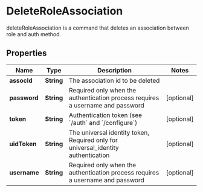 

# DeleteRoleAssociation

deleteRoleAssociation is a command that deletes an association between role and auth method.
## Properties

Name | Type | Description | Notes
------------ | ------------- | ------------- | -------------
**assocId** | **String** | The association id to be deleted | 
**password** | **String** | Required only when the authentication process requires a username and password |  [optional]
**token** | **String** | Authentication token (see &#x60;/auth&#x60; and &#x60;/configure&#x60;) |  [optional]
**uidToken** | **String** | The universal identity token, Required only for universal_identity authentication |  [optional]
**username** | **String** | Required only when the authentication process requires a username and password |  [optional]




